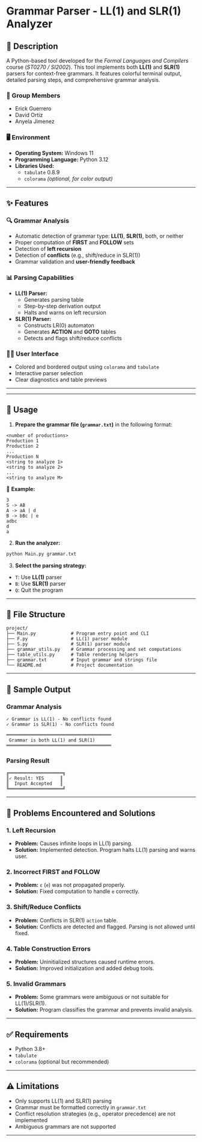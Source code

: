 
# Grammar Parser - LL(1) and SLR(1) Analyzer

## 📘 Description  
A Python-based tool developed for the *Formal Languages and Compilers* course (*ST0270 / SI2002*). This tool implements both **LL(1)** and **SLR(1)** parsers for context-free grammars. It features colorful terminal output, detailed parsing steps, and comprehensive grammar analysis.

### 👥 Group Members  
- Erick Guerrero  
- David Ortiz  
- Anyela Jimenez  

### 🖥️ Environment  
- **Operating System:** Windows 11  
- **Programming Language:** Python 3.12  
- **Libraries Used:**  
  - `tabulate` 0.8.9  
  - `colorama` *(optional, for color output)*

---

## ✨ Features

### 🔍 Grammar Analysis  
- Automatic detection of grammar type: **LL(1)**, **SLR(1)**, both, or neither  
- Proper computation of **FIRST** and **FOLLOW** sets  
- Detection of **left recursion**  
- Detection of **conflicts** (e.g., shift/reduce in SLR(1))  
- Grammar validation and **user-friendly feedback**

### 📊 Parsing Capabilities  
- **LL(1) Parser:**
  - Generates parsing table
  - Step-by-step derivation output
  - Halts and warns on left recursion
- **SLR(1) Parser:**
  - Constructs LR(0) automaton
  - Generates **ACTION** and **GOTO** tables
  - Detects and flags shift/reduce conflicts

### 🧑‍💻 User Interface  
- Colored and bordered output using `colorama` and `tabulate`  
- Interactive parser selection  
- Clear diagnostics and table previews  
---

---

## 🚀 Usage

1. **Prepare the grammar file (`grammar.txt`)** in the following format:
```
<number of productions>
Production 1
Production 2
...
Production N
<string to analyze 1>
<string to analyze 2>
...
<string to analyze M>
```

📝 **Example:**
```
3
S -> AB
A -> aA | d
B -> bBc | e
adbc
d
a
```

2. **Run the analyzer:**
```bash
python Main.py grammar.txt
```

3. **Select the parsing strategy:**
- `T`: Use **LL(1)** parser
- `B`: Use **SLR(1)** parser
- `Q`: Quit the program

---

## 📁 File Structure
```
project/
├── Main.py             # Program entry point and CLI
├── F.py                # LL(1) parser module
├── S.py                # SLR(1) parser module
├── grammar_utils.py    # Grammar processing and set computations
├── table_utils.py      # Table rendering helpers
├── grammar.txt         # Input grammar and strings file
└── README.md           # Project documentation
```

---

## 🧪 Sample Output

### Grammar Analysis
```
✓ Grammar is LL(1) - No conflicts found
✓ Grammar is SLR(1) - No conflicts found

═══════════════════════════════════════
 Grammar is both LL(1) and SLR(1) 
═══════════════════════════════════════
```

### Parsing Result
```
╔════════════════════╗
║✓ Result: YES      ║
║  Input Accepted   ║
╚════════════════════╝
```

---

## 🧩 Problems Encountered and Solutions

### 1. Left Recursion
- **Problem:** Causes infinite loops in LL(1) parsing.
- **Solution:** Implemented detection. Program halts LL(1) parsing and warns user.

### 2. Incorrect FIRST and FOLLOW
- **Problem:** `ε` (`e`) was not propagated properly.
- **Solution:** Fixed computation to handle `e` correctly.

### 3. Shift/Reduce Conflicts
- **Problem:** Conflicts in SLR(1) `action` table.
- **Solution:** Conflicts are detected and flagged. Parsing is not allowed until fixed.

### 4. Table Construction Errors
- **Problem:** Uninitialized structures caused runtime errors.
- **Solution:** Improved initialization and added debug tools.

### 5. Invalid Grammars
- **Problem:** Some grammars were ambiguous or not suitable for LL(1)/SLR(1).
- **Solution:** Program classifies the grammar and prevents invalid analysis.

---

## ✅ Requirements
- Python 3.8+
- `tabulate`
- `colorama` (optional but recommended)

---

## ⚠️ Limitations
- Only supports LL(1) and SLR(1) parsing
- Grammar must be formatted correctly in `grammar.txt`
- Conflict resolution strategies (e.g., operator precedence) are not implemented
- Ambiguous grammars are not supported

---
